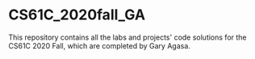 # CS61C_2020fall_GA
This repository contains all the labs and projects' code solutions for the CS61C 2020 Fall, which are completed by Gary Agasa.

